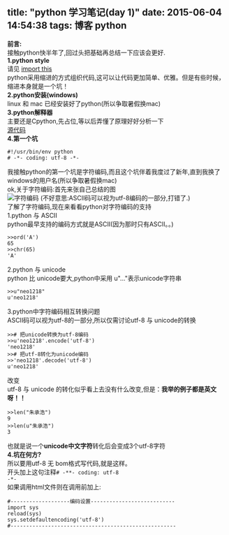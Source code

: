 title: "python 学习笔记(day 1)"
date: 2015-06-04 14:54:38
tags: 博客 python
---
<strong>前言:</strong><br/>
接触python快半年了,回过头把基础再总结一下应该会更好.<br/>
<strong>1.python style</strong><br/>
请见 <a href="http://neo1218.github.io/2015/05/25/post24-md/">import this</a><br/>
python采用缩进的方式组织代码,这可以让代码更加简单、优雅。但是有些时候，缩进本身就是一个坑！<br/>
<strong>2.python安装(windows)</strong><br/>
linux 和 mac 已经安装好了python(所以争取暑假换mac)<br/>
<strong>3.python解释器</strong><br/>
主要还是Cpython,先占位,等以后弄懂了原理好好分析一下<br/>
<a href="https://github.com/python/cpython">源代码</a><br/>
<strong>4.第一个坑</strong><br/>
		
	#!/usr/bin/env python
	# -*- coding: utf-8 -*-
我接触python的第一个坑是字符编码,而且这个坑伴着我度过了新年,直到我换了windows的用户名(所以争取暑假换mac)<br/>
ok,关于字符编码:首先来张自己总结的图<br/>
![字符编码](http://7xj431.com1.z0.glb.clouddn.com/pic.png)
(不好意思:ASCII码可以视为utf-8编码的一部分,打错了.)<br/>
了解了字符编码,现在来看看python对字符编码的支持<br/>
1.python 与 ASCII<br/>
python最早支持的编码方式就是ASCII(因为那时只有ASCII。。)<br/>

	>>ord('A')
	65
	>>chr(65)
	'A'
2.python 与 unicode<br/>
python 比 unicode要大,python中采用 u"..."表示unicode字符串<br/>
	
	>>u"neo1218"
	u'neo1218'

3.python中字符编码相互转换问题<br/>
ASCII码可以视为utf-8的一部分,所以仅需讨论utf-8 与 unicode的转换<br/>

	>># 把unicode转换为utf-8编码
	>>u'neo1218'.encode('utf-8')
	'neo1218'
	>># 把utf-8转化为unicode编码
	>>'neo1218'.decode('utf-8')
	u'neo1218'
改变<br/>
utf-8 与 unicode 的转化似乎看上去没有什么改变,但是：<strong>我举的例子都是英文呀！！</strong>
	
	>>len("朱承浩")
	9
	>>len(u"朱承浩")
	3
也就是说一个<strong>unicode中文字符</strong>转化后会变成3个utf-8字符<br/>
<strong>4.坑在何方?<br/></strong>
所以要用utf-8 无 bom格式写代码,就是这样。<br/>
开头加上这句注释<code># -**- coding: utf-8 -*-</code><br/>
如果调用html文件则在调用前加上:

	#-------------------编码设置---------------------------
	import sys
	reload(sys)
	sys.setdefaultencoding('utf-8')
	#-----------------------------------------------------

